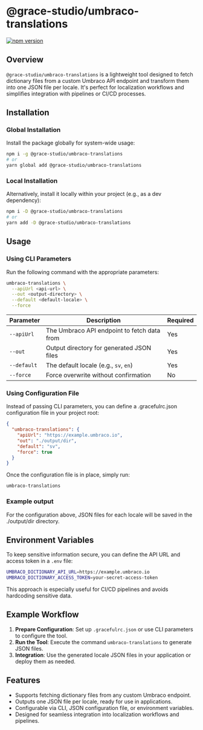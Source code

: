 # @grace-studio/umbraco-translations

[![npm version](https://badge.fury.io/js/@grace-studio%2Fumbraco-translations.svg)](https://badge.fury.io/js/@grace-studio%2Fumbraco-translations)

## Overview

`@grace-studio/umbraco-translations` is a lightweight tool designed to fetch dictionary files from a custom Umbraco API endpoint and transform them into one JSON file per locale. It's perfect for localization workflows and simplifies integration with pipelines or CI/CD processes.

## Installation

### Global Installation

Install the package globally for system-wide usage:

```bash
npm i -g @grace-studio/umbraco-translations
# or
yarn global add @grace-studio/umbraco-translations
```

### Local Installation

Alternatively, install it locally within your project (e.g., as a dev dependency):

```bash
npm i -D @grace-studio/umbraco-translations
# or
yarn add -D @grace-studio/umbraco-translations
```

## Usage

### Using CLI Parameters

Run the following command with the appropriate parameters:

```bash
umbraco-translations \
  --apiUrl <api-url> \
  --out <output-directory> \
  --default <default-locale> \
  --force
```

| **Parameter** | **Description**                             | **Required** |
| ------------- | ------------------------------------------- | ------------ |
| `--apiUrl`    | The Umbraco API endpoint to fetch data from | Yes          |
| `--out`       | Output directory for generated JSON files   | Yes          |
| `--default`   | The default locale (e.g., `sv`, `en`)       | Yes          |
| `--force`     | Force overwrite without confirmation        | No           |

### Using Configuration File

Instead of passing CLI parameters, you can define a .gracefulrc.json configuration file in your project root:

```json
{
  "umbraco-translations": {
    "apiUrl": "https://example.umbraco.io",
    "out": "./output/dir",
    "default": "sv",
    "force": true
  }
}
```

Once the configuration file is in place, simply run:

```bash
umbraco-translations
```

### Example output

For the configuration above, JSON files for each locale will be saved in the ./output/dir directory.

## Environment Variables

To keep sensitive information secure, you can define the API URL and access token in a `.env` file:

```bash
UMBRACO_DICTIONARY_API_URL=https://example.umbraco.io
UMBRACO_DICTIONARY_ACCESS_TOKEN=your-secret-access-token
```

This approach is especially useful for CI/CD pipelines and avoids hardcoding sensitive data.

## Example Workflow

1. **Prepare Configuration**: Set up `.gracefulrc.json` or use CLI parameters to configure the tool.
2. **Run the Tool**: Execute the command `umbraco-translations` to generate JSON files.
3. **Integration**: Use the generated locale JSON files in your application or deploy them as needed.

## Features

- Supports fetching dictionary files from any custom Umbraco endpoint.
- Outputs one JSON file per locale, ready for use in applications.
- Configurable via CLI, JSON configuration file, or environment variables.
- Designed for seamless integration into localization workflows and pipelines.
